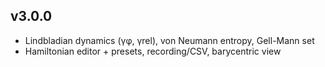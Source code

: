 ## v3.0.0
- Lindbladian dynamics (γφ, γrel), von Neumann entropy, Gell-Mann set
- Hamiltonian editor + presets, recording/CSV, barycentric view
